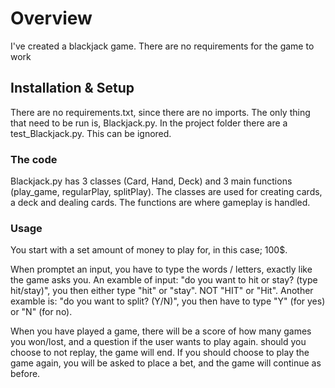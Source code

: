 # Overview

I've created a blackjack game. 
There are no requirements for the game to work

## Installation & Setup

There are no requirements.txt, since there are no imports. 
The only thing that need to be run is, Blackjack.py.
In the project folder there are a test_Blackjack.py. This can be ignored.

### The code

Blackjack.py has 3 classes (Card, Hand, Deck) and 3 main functions (play_game, regularPlay, splitPlay).
The classes are used for creating cards, a deck and dealing cards. 
The functions are where gameplay is handled. 

### Usage

You start with a set amount of money to play for, in this case; 100$.

 When promptet an input, you have to type the words / letters, exactly like the game asks you. An examble of input: 
"do you want to hit or stay? (type hit/stay)", you then either type "hit" or "stay". NOT "HIT" or "Hit". Another examble is: "do you want to split? (Y/N)", you then have to type "Y" (for yes) or "N" (for no).

When you have played a game, there will be a score of how many games you won/lost, and a question if the user wants to play again.
should you choose to not replay, the game will end. If you should choose to play the game again, you will be asked to place a bet, and the game will continue as before.
